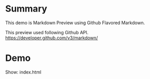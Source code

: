 Summary
=======

This demo is Markdown Preview using Github Flavored Markdown.

This preview used following Github API.
https://developer.github.com/v3/markdown/

Demo
====

Show: index.html

